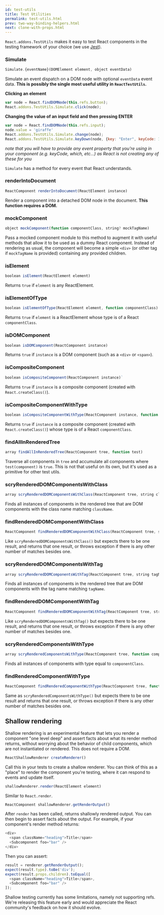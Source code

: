 ```yaml
---
id: test-utils
title: Test Utilities
permalink: test-utils.html
prev: two-way-binding-helpers.html
next: clone-with-props.html
---
```


`React.addons.TestUtils` makes it easy to test React components in the testing framework of your choice (we use [Jest](https://facebook.github.io/jest/)).

### Simulate

```javascript
Simulate.{eventName}(DOMElement element, object eventData)
```

Simulate an event dispatch on a DOM node with optional `eventData` event data. **This is possibly the single most useful utility in `ReactTestUtils`.**

**Clicking an element**  

```javascript
var node = React.findDOMNode(this.refs.button);
React.addons.TestUtils.Simulate.click(node);
```

**Changing the value of an input field and then pressing ENTER**  

```javascript
var node = React.findDOMNode(this.refs.input);
node.value = 'giraffe'
React.addons.TestUtils.Simulate.change(node);
React.addons.TestUtils.Simulate.keyDown(node, {key: "Enter", keyCode: 13, which: 13});
```

*note that you will have to provide any event property that you're using in your component (e.g. keyCode, which, etc...) as React is not creating any of these for you*

`Simulate` has a method for every event that React understands.

### renderIntoDocument

```javascript
ReactComponent renderIntoDocument(ReactElement instance)
```

Render a component into a detached DOM node in the document. **This function requires a DOM.**

### mockComponent

```javascript
object mockComponent(function componentClass, string? mockTagName)
```

Pass a mocked component module to this method to augment it with useful methods that allow it to be used as a dummy React component. Instead of rendering as usual, the component will become a simple `<div>` (or other tag if `mockTagName` is provided) containing any provided children.

### isElement

```javascript
boolean isElement(ReactElement element)
```

Returns `true` if `element` is any ReactElement.

### isElementOfType

```javascript
boolean isElementOfType(ReactElement element, function componentClass)
```

Returns `true` if `element` is a ReactElement whose type is of a React `componentClass`.

### isDOMComponent

```javascript
boolean isDOMComponent(ReactComponent instance)
```

Returns `true` if `instance` is a DOM component (such as a `<div>` or `<span>`).

### isCompositeComponent

```javascript
boolean isCompositeComponent(ReactComponent instance)`
```

Returns `true` if `instance` is a composite component (created with `React.createClass()`).

### isCompositeComponentWithType

```javascript
boolean isCompositeComponentWithType(ReactComponent instance, function componentClass)
```

Returns `true` if `instance` is a composite component (created with `React.createClass()`) whose type is of a React `componentClass`.

### findAllInRenderedTree

```javascript
array findAllInRenderedTree(ReactComponent tree, function test)
```

Traverse all components in `tree` and accumulate all components where `test(component)` is `true`. This is not that useful on its own, but it's used as a primitive for other test utils.

### scryRenderedDOMComponentsWithClass

```javascript
array scryRenderedDOMComponentsWithClass(ReactComponent tree, string className)
```

Finds all instances of components in the rendered tree that are DOM components with the class name matching `className`.

### findRenderedDOMComponentWithClass

```javascript
ReactComponent findRenderedDOMComponentWithClass(ReactComponent tree, string className)
```

Like `scryRenderedDOMComponentsWithClass()` but expects there to be one result, and returns that one result, or throws exception if there is any other number of matches besides one.

### scryRenderedDOMComponentsWithTag

```javascript
array scryRenderedDOMComponentsWithTag(ReactComponent tree, string tagName)
```

Finds all instances of components in the rendered tree that are DOM components with the tag name matching `tagName`.

### findRenderedDOMComponentWithTag

```javascript
ReactComponent findRenderedDOMComponentWithTag(ReactComponent tree, string tagName)
```

Like `scryRenderedDOMComponentsWithTag()` but expects there to be one result, and returns that one result, or throws exception if there is any other number of matches besides one.

### scryRenderedComponentsWithType

```javascript
array scryRenderedComponentsWithType(ReactComponent tree, function componentClass)
```

Finds all instances of components with type equal to `componentClass`.

### findRenderedComponentWithType

```javascript
ReactComponent findRenderedComponentWithType(ReactComponent tree, function componentClass)
```

Same as `scryRenderedComponentsWithType()` but expects there to be one result and returns that one result, or throws exception if there is any other number of matches besides one.


## Shallow rendering

Shallow rendering is an experimental feature that lets you render a component "one level deep" and assert facts about what its render method returns, without worrying about the behavior of child components, which are not instantiated or rendered. This does not require a DOM.

```javascript
ReactShallowRenderer createRenderer()
```

Call this in your tests to create a shallow renderer. You can think of this as a "place" to render the component you're testing, where it can respond to events and update itself.

```javascript
shallowRenderer.render(ReactElement element)
```

Similar to `React.render`.

```javascript
ReactComponent shallowRenderer.getRenderOutput()
```

After `render` has been called, returns shallowly rendered output. You can then begin to assert facts about the output. For example, if your component's render method returns:

```javascript
<div>
  <span className="heading">Title</span>
  <Subcomponent foo="bar" />
</div>
```

Then you can assert:

```javascript
result = renderer.getRenderOutput();
expect(result.type).toBe('div');
expect(result.props.children).toEqual([
  <span className="heading">Title</span>,
  <Subcomponent foo="bar" />
]);
```

Shallow testing currently has some limitations, namely not supporting refs. We're releasing this feature early and would appreciate the React community's feedback on how it should evolve.
